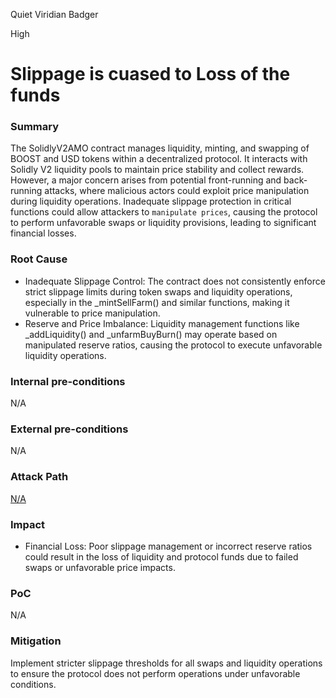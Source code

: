 Quiet Viridian Badger

High

# Slippage is cuased to Loss of the funds

### Summary

The SolidlyV2AMO contract manages liquidity, minting, and swapping of BOOST and USD tokens within a decentralized protocol. It interacts with Solidly V2 liquidity pools to maintain price stability and collect rewards. However, a major concern arises from potential front-running and back-running attacks, where malicious actors could exploit price manipulation during liquidity operations. Inadequate slippage protection in critical functions could allow attackers to `manipulate prices`, causing the protocol to perform unfavorable swaps or liquidity provisions, leading to significant financial losses.

### Root Cause

- Inadequate Slippage Control: The contract does not consistently enforce strict slippage limits during token swaps and liquidity operations, especially in the _mintSellFarm() and similar functions, making it vulnerable to price manipulation.
- Reserve and Price Imbalance: Liquidity management functions like _addLiquidity() and _unfarmBuyBurn() may operate based on manipulated reserve ratios, causing the protocol to execute unfavorable liquidity operations.

### Internal pre-conditions

N/A

### External pre-conditions

N/A

### Attack Path

[N/A](https://github.com/sherlock-audit/2024-10-axion/blob/main/liquidity-amo/contracts/SolidlyV2AMO.sol#L350)

### Impact

- Financial Loss: Poor slippage management or incorrect reserve ratios could result in the loss of liquidity and protocol funds due to failed swaps or unfavorable price impacts.


### PoC

N/A

### Mitigation

Implement stricter slippage thresholds for all swaps and liquidity operations to ensure the protocol does not perform operations under unfavorable conditions.